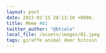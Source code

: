 ```yaml
---
layout: post
date: 2022-02-15 20:13:10 +0000.
title: Meme #81
twitter_author: "@btcale"
local_file: /assets/images/81.jpeg
tags: giraffe animal deer bitcoin
---
```

